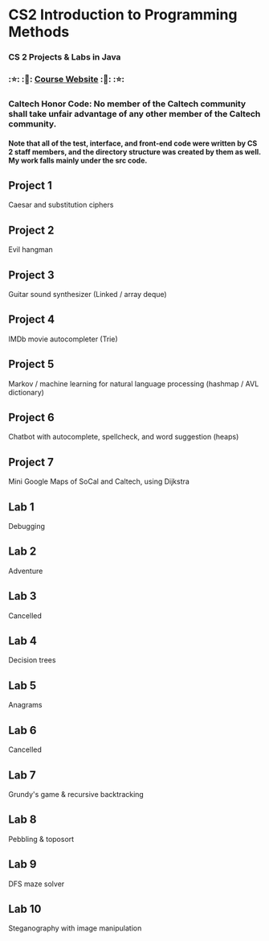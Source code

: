 # CS2 Introduction to Programming Methods
### CS 2 Projects & Labs in Java
### ::star:: ::dancer:: [Course Website](https://debuggi.ng/21wi/) ::dancer:: ::star::
### Caltech Honor Code: No member of the Caltech community shall take unfair advantage of any other member of the Caltech community.
#### Note that all of the test, interface, and front-end code were written by CS 2 staff members, and the directory structure was created by them as well. My work falls mainly under the src code.

## Project 1
Caesar and substitution ciphers

## Project 2
Evil hangman

## Project 3
Guitar sound synthesizer (Linked / array deque)

## Project 4
IMDb movie autocompleter (Trie)

## Project 5
Markov / machine learning for natural language processing (hashmap / AVL dictionary)

## Project 6
Chatbot with autocomplete, spellcheck, and word suggestion (heaps)

## Project 7
Mini Google Maps of SoCal and Caltech, using Dijkstra

## Lab 1
Debugging

## Lab 2
Adventure

## Lab 3
Cancelled

## Lab 4
Decision trees

## Lab 5
Anagrams

## Lab 6
Cancelled

## Lab 7
Grundy's game & recursive backtracking

## Lab 8
Pebbling & toposort

## Lab 9
DFS maze solver

## Lab 10
Steganography with image manipulation
